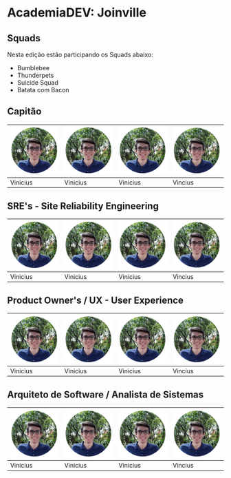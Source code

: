 # AcademiaDEV: Joinville

## Squads

Nesta edição estão participando os Squads abaixo:

* Bumblebee
* Thunderpets
* Suicide Squad
* Batata com Bacon

## Capitão

| ![Vinicius](.gitbook/assets/vinicius.png) | ![Vinicius](.gitbook/assets/vinicius.png) | ![Vinicius](.gitbook/assets/vinicius.png) | ![Vinicius](.gitbook/assets/vinicius.png) |
| :--- | :--- | :--- | :--- |
|         Vinicius |           Vinicius |          Vinicius |           Vincius |

## SRE's - Site Reliability Engineering

| ![Vinicius](.gitbook/assets/vinicius.png) | ![Vinicius](.gitbook/assets/vinicius.png) | ![Vinicius](.gitbook/assets/vinicius.png) | ![Vinicius](.gitbook/assets/vinicius.png) |
| :--- | :--- | :--- | :--- |
|         Vinicius |           Vinicius |          Vinicius |           Vincius |


## Product Owner's / UX - User Experience

| ![Vinicius](.gitbook/assets/vinicius.png) | ![Vinicius](.gitbook/assets/vinicius.png) | ![Vinicius](.gitbook/assets/vinicius.png) | ![Vinicius](.gitbook/assets/vinicius.png) |
| :--- | :--- | :--- | :--- |
|         Vinicius |           Vinicius |          Vinicius |           Vincius |


## Arquiteto de Software / Analista de Sistemas

| ![Vinicius](.gitbook/assets/vinicius.png) | ![Vinicius](.gitbook/assets/vinicius.png) | ![Vinicius](.gitbook/assets/vinicius.png) | ![Vinicius](.gitbook/assets/vinicius.png) |
| :--- | :--- | :--- | :--- |
|         Vinicius |           Vinicius |          Vinicius |           Vincius |


